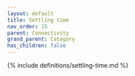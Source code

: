 ```yaml
---
layout: default
title: Settling time
nav_order: 15
parent: Connectivity
grand_parent: Category
has_children: false
---
```

{% include definitions/settling-time.md %}
